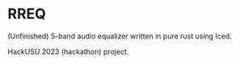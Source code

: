 # RREQ

(Unfinished) 5-band audio equalizer written in pure rust using Iced.

HackUSU 2023 (hackathon) project.
